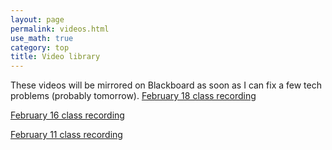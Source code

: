 ```yaml
---
layout: page 
permalink: videos.html
use_math: true
category: top
title: Video library
---
```


These videos will be mirrored on Blackboard as soon as I can fix a few tech problems (probably tomorrow).
<a href="https://youtu.be/DOVQPjtCRuo">February 18 class recording</a><br>

<a href="https://www.youtube.com/watch?v=wDYC4VA1db8">February 16 class recording</a><br>

<a href="https://www.youtube.com/watch?v=taoEv7PzIe8">February 11 class recording</a>

